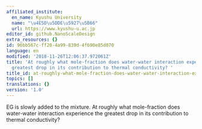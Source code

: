 ```yaml
---
affiliated_institute:
  en_name: Kyushu University
  name: "\u4E5D\u5DDE\u5927\u5B66"
  url: https://www.kyushu-u.ac.jp
editor_id: github.NanoScaleDesign
extra_resources: {}
id: 96bb567c-ff20-4a99-839d-4f690e85d070
language: en
modified: '2018-11-26T12:06:37.972061Z'
title: 'At roughly what mole-fraction does water-water interaction experience the
  greatest drop in its contribution to thermal conductivity? '
title_id: at-roughly-what-mole-fraction-does-water-water-interaction-experience-the-greatest-drop-in-its-contribution-to-thermal-conductivity
topics: []
translations: {}
version: '1.0'
---
```


EG is slowly added to the mixture.
At roughly what mole-fraction does water-water interaction experience the greatest drop in its contribution to thermal conductivity?
